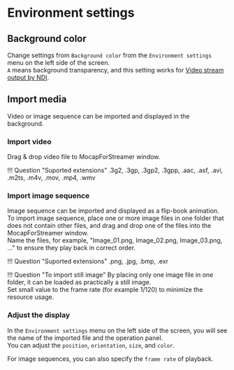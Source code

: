 # Environment settings

## Background color

Change settings from `Background color` from the `Environment settings` menu on the left side of the screen.  
`A` means background transparency, and this setting works for [Video stream output by NDI](../how-to-use-export/#video-stream-output-by-ndi).

## Import media

Video or image sequence can be imported and displayed in the background.

### Import video

Drag & drop video file to MocapForStreamer window.

!!! Question "Suported extensions"
    .3g2, .3gp, .3gp2, .3gpp, .aac, .asf, .avi, .m2ts, .m4v, .mov, .mp4, .wmv

### Import image sequence

Image sequence can be imported and displayed as a flip-book animation.  
To import image sequence, place one or more image files in one folder that does not contain other files, and drag and drop one of the files into the MocapForStreamer window.  
Name the files, for example, "Image_01.png, Image_02.png, Image_03.png, ..." to ensure they play back in correct order.

!!! Question "Suported extensions"
    .png, .jpg, .bmp, .exr

!!! Question "To import still image"
    By placing only one image file in one folder, it can be loaded as practically a still image.  
    Set small value to the frame rate (for example 1/120) to minimize the resource usage.

### Adjust the display

In the `Environment settings` menu on the left side of the screen, you will see the name of the imported file and the operation panel.  
You can adjust the `position`, `orientation`, `size`, and `color`.  

For image sequences, you can also specify the `frame rate` of playback.